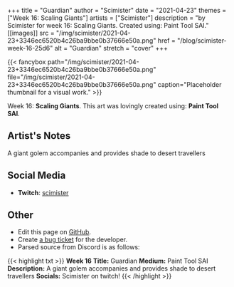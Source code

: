 +++
title =       "Guardian"
author =      "Scimister"
date =        "2021-04-23"
themes =      ["Week 16: Scaling Giants"]
artists =     ["Scimister"]
description = "by Scimister for week 16: Scaling Giants. Created using: Paint Tool SAI."
[[images]]
              src = "/img/scimister/2021-04-23+3346ec6520b4c26ba9bbe0b37666e50a.png"
              href = "/blog/scimister-week-16-25d6"
              alt = "Guardian"
              stretch = "cover"
+++


{{< fancybox path="/img/scimister/2021-04-23+3346ec6520b4c26ba9bbe0b37666e50a.png" file="/img/scimister/2021-04-23+3346ec6520b4c26ba9bbe0b37666e50a.png" caption="Placeholder thumbnail for a visual work." >}}


Week 16: **Scaling Giants**. This art was lovingly created using: **Paint Tool SAI**.

## Artist's Notes

A giant golem accompanies and provides shade to desert travellers

## Social Media

- **Twitch**: <a href='https://twitch.tv/scimister' target='_blank'>scimister</a>


## Other

- Edit this page on [GitHub](https://github.com/teaminkling/web-refresh/edit/main/content/blog/scimister-week-16-25d6.md).
- Create [a bug ticket](https://github.com/teaminkling/web-refresh/issues/new?assignees=&labels=bug&template=problem-report.md&title=) for the developer.
- Parsed source from Discord is as follows:

{{< highlight txt >}}
**Week 16**
**Title:** Guardian
**Medium:** Paint Tool SAI
**Description:** A giant golem accompanies and provides shade to desert travellers
**Socials:** Scimister on twitch!
{{< /highlight >}}